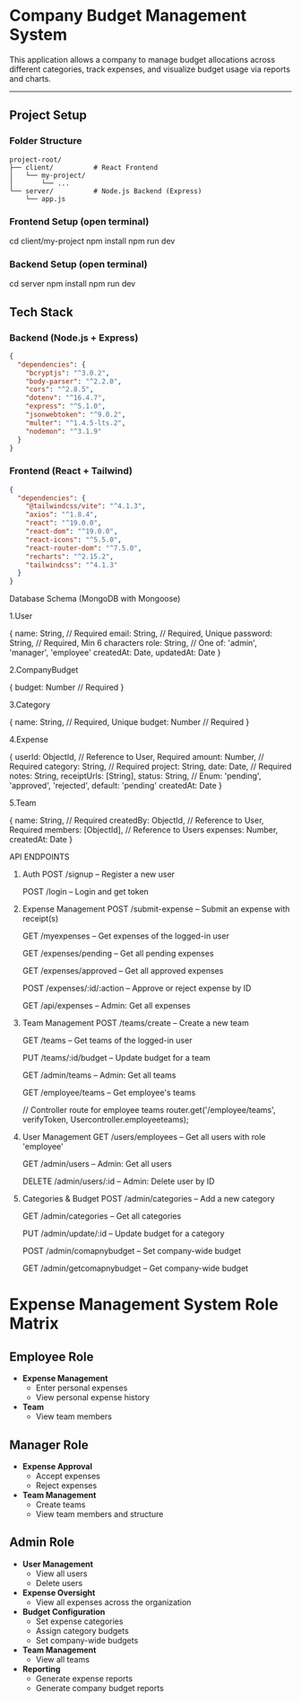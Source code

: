 #  Company Budget Management System

This application allows a company to manage budget allocations across different categories, track expenses, and visualize budget usage via reports and charts.

---

##  Project Setup

###  Folder Structure
```
project-root/
├── client/          # React Frontend
│   └── my-project/
│       └── ...
└── server/          # Node.js Backend (Express)
    └── app.js
```
###  Frontend Setup (open terminal)

cd client/my-project
npm install
npm run dev


###  Backend Setup  (open terminal)

cd server
npm install
npm run dev


##  Tech Stack

### Backend (Node.js + Express)
```json
{
  "dependencies": {
    "bcryptjs": "^3.0.2",
    "body-parser": "^2.2.0",
    "cors": "^2.8.5",
    "dotenv": "^16.4.7",
    "express": "^5.1.0",
    "jsonwebtoken": "^9.0.2",
    "multer": "^1.4.5-lts.2",
    "nodemon": "^3.1.9"
  }
}
```

### Frontend (React + Tailwind)
```json
{
  "dependencies": {
    "@tailwindcss/vite": "^4.1.3",
    "axios": "^1.8.4",
    "react": "^19.0.0",
    "react-dom": "^19.0.0",
    "react-icons": "^5.5.0",
    "react-router-dom": "^7.5.0",
    "recharts": "^2.15.2",
    "tailwindcss": "^4.1.3"
  }
}
```

Database Schema (MongoDB with Mongoose)

1.User

{
  name: String,          // Required
  email: String,         // Required, Unique
  password: String,      // Required, Min 6 characters
  role: String,          // One of: 'admin', 'manager', 'employee'
  createdAt: Date,
  updatedAt: Date
}

2.CompanyBudget

{
  budget: Number         // Required
}

3.Category

{
  name: String,          // Required, Unique
  budget: Number         // Required
}

4.Expense

{
  userId: ObjectId,      // Reference to User, Required
  amount: Number,        // Required
  category: String,      // Required
  project: String,
  date: Date,            // Required
  notes: String,
  receiptUrls: [String],
  status: String,        // Enum: 'pending', 'approved', 'rejected', default: 'pending'
  createdAt: Date
}


5.Team

{
  name: String,          // Required
  createdBy: ObjectId,   // Reference to User, Required
  members: [ObjectId],   // Reference to Users
  expenses: Number,
  createdAt: Date
}

  API ENDPOINTS

  1. Auth
      POST /signup – Register a new user

      POST /login – Login and get token

  2. Expense Management
     POST /submit-expense – Submit an expense with receipt(s)

     GET /myexpenses – Get expenses of the logged-in user

     GET /expenses/pending – Get all pending expenses

     GET /expenses/approved – Get all approved expenses

     POST /expenses/:id/:action – Approve or reject expense by ID

     GET /api/expenses – Admin: Get all expenses

  3. Team Management
     POST /teams/create – Create a new team

     GET /teams – Get teams of the logged-in user

     PUT /teams/:id/budget – Update budget for a team

     GET /admin/teams – Admin: Get all teams

     GET /employee/teams – Get employee's teams


      // Controller route for employee teams
            router.get('/employee/teams', verifyToken, Usercontroller.employeeteams);
  4. User Management
      GET /users/employees – Get all users with role 'employee'

     GET /admin/users – Admin: Get all users

     DELETE /admin/users/:id – Admin: Delete user by ID

  5. Categories & Budget
      POST /admin/categories – Add a new category

      GET /admin/categories – Get all categories

     PUT /admin/update/:id – Update budget for a category

     POST /admin/comapnybudget – Set company-wide budget

     GET /admin/getcomapnybudget – Get company-wide budget

   # Expense Management System Role Matrix

## Employee Role
- **Expense Management**
  - Enter personal expenses
  - View personal expense history
- **Team**
  - View team members

## Manager Role
- **Expense Approval**
  - Accept expenses
  - Reject expenses
- **Team Management**
  - Create teams
  - View team members and structure

## Admin Role
- **User Management**
  - View all users
  - Delete users
- **Expense Oversight**
  - View all expenses across the organization
- **Budget Configuration**
  - Set expense categories
  - Assign category budgets
  - Set company-wide budgets
- **Team Management**
  - View all teams
- **Reporting**
  - Generate expense reports
  - Generate company budget reports